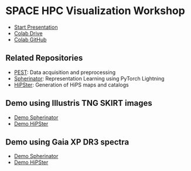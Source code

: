 # SPACE HPC Visualization Workshop

- [Start Presentation](https://bernddoser.github.io/SPACE_HPC_Visualization_Workshop/)
- [Colab Drive](https://colab.research.google.com/drive/1fGe2Sl1MIRAahUZANGAEm3WOXiAd8NbW?usp=sharing)
- [Colab GitHub](https://colab.research.google.com/github/BerndDoser/SPACE_HPC_Visualization_Workshop/blob/main/colab/spherinator_illustris.ipynb)

## Related Repositories

- [PEST](https://github.com/HITS-AIN/PEST): Data acquisition and preprocessing
- [Spherinator](https://github.com/HITS-AIN/Spherinator): Representation Learning using PyTorch Lightning
- [HiPSter](https://github.com/HITS-AIN/HiPSter): Generation of HiPS maps and catalogs

## Demo using Illustris TNG SKIRT images

- [Demo Spherinator](./demo_spherinator_illustris.ipynb)
- [Demo HiPSter](./demo_hipster_illustris.ipynb)

## Demo using Gaia XP DR3 spectra

- [Demo Spherinator](./demo_spherinator_gaia.ipynb)
- [Demo HiPSter](./demo_hipster_gaia.ipynb)
